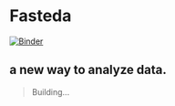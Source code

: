 # Fasteda
[![Binder](https://mybinder.org/badge_logo.svg)](https://mybinder.org/v2/gh/lkarjun/Fasteda/main?urlpath=https%3A%2F%2Fgithub.com%2Flkarjun%2FFasteda%2Fblob%2Fmain%2FWorkBook.ipynb)
## a new way to analyze data.

> Building...
